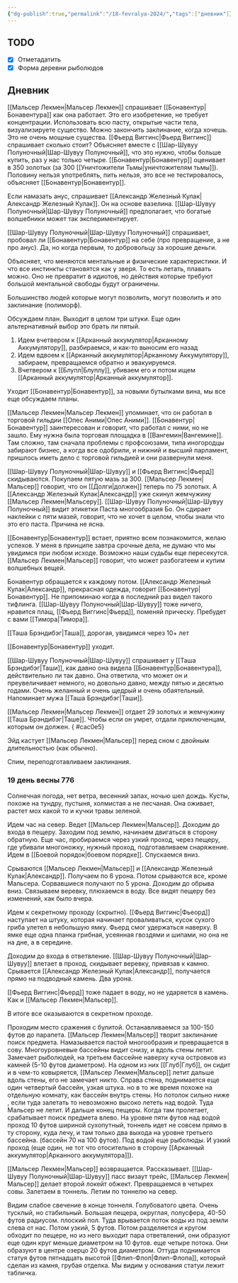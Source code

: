 ```yaml
---
{"dg-publish":true,"permalink":"/18-fevralya-2024/","tags":["дневник"]}
---
```



## TODO
- [x] Отметадатить
- [x] Форма деревни рыболюдов

## Дневник
[[Мальсер Лекмен\|Мальсер Лекмен]] спрашивает [[Бонавентур\|Бонавентура]] как она работает. Это его изобретение, не требует концентрации. Использовать всю пасту, открытые части тела, визуализируете существо. Можно закончить заклинание, когда хочешь. Это не очень мощные существа. [[Фьерд Виггинс\|Фьерд Виггинс]] спрашивает сколько стоит? Объясняет вместе с [[Шар-Шувуу Полуночный\|Шар-Шувуу Полуночный]], что это нужно, чтобы больше купить, раз у нас только четыре. [[Бонавентур\|Бонавентур]] оценивает в 350 золотых (за 300 [[Уничтожители Тьмы\|уничтожителям тьмы]]). Половину нельзя употреблять, пить нельзя, это все не тестировалось, объясняет [[Бонавентур\|Бонавентур]].

Если намазать анус, спрашивает [[Александр Железный Кулак\|Александр Железный Кулак]]. Он на основе вазелина. [[Шар-Шувуу Полуночный\|Шар-Шувуу Полуночный]] предполагает, что богатые волшебники может так экспериментирует. 

[[Шар-Шувуу Полуночный\|Шар-Шувуу Полуночный]] спрашивает, пробовал ли [[Бонавентур\|Бонавентур]] на себе (про превращение, а не про анус). Да, но когда первым, то добровольцу за хорошие деньги.

Объясняет, что меняются ментальные и физические характеристики. И что все инстинкты становятся как у зверя. То есть летать, плавать можно. Оно не превратит в идиотов, но действия которые требуют большой ментальной свободы будут ограничены. 

Большинство людей которые могут позволить, могут позволить и это заклинание (полиморф).

Обсуждаем план. Выходит в целом три штуки. Еще один альтернативный выбор это брать ли пятый.
1) Идем вчетвером к [[Арканный аккумулятор\|Арканному Аккумулятору]], разбираемся, и как-то выносим его назад
2) Идем вдвоем к [[Арканный аккумулятор\|Арканному Аккумулятору]], забираем, превращаемся обратно и эвакуируемся.
3) Вчетвером к [[Блупл\|Блуплу]], убиваем его и потом ищем [[Арканный аккумулятор\|Арканный аккумулятор]].

Уходит [[Бонавентур\|Бонавентур]], за новыми бутылками вина, мы все еще обсуждаем планы. 

[[Мальсер Лекмен\|Мальсер Лекмен]] упоминает, что он работал в торговой гильдии [[Опес Аними\|Опес Аними]]. [[Бонавентур\|Бонавентур]] заинтересован и говорит, что работал с ними, но не зашло. Ему нужна была торговая площадка в [[Вангемин\|Вангемине]]. Там сложно, там сначала проблемы с профсоюзами, типа иногородцы забирают бизнес, а когда все одобрили, и нижний и высший парламент, пришлось иметь дело с торговой гильдией и они развернули меня. 

[[Шар-Шувуу Полуночный\|Шар-Шувуу]] и [[Фьерд Виггинс\|Фьерд]] скидываются. Покупаем пятую мазь за 300. [[Мальсер Лекмен\|Мальсер]] говорит, что он [[Долги\|должен]] теперь по 75 золотых. А [[Александр Железный Кулак\|Александр]] уже скинул жемчужину [[Мальсер Лекмен\|Мальсеру]]. [[Шар-Шувуу Полуночный\|Шар-Шувуу Полуночный]] видит этикетки Паста многообразия Бо. Он сдирает наклейки с пяти мазей, говорит, что не хочет в целом, чтобы знали что это его паста. Причина не ясна.

[[Бонавентур\|Бонавентур]] встает, приятно всем познакомится, желаю успехов. У меня в принципе завтра срочные дела, не думаю что мы увидимся при любом исходе. Возможно наши судьбы еще пересекутся. [[Мальсер Лекмен\|Мальсер]] говорит, что может разбогатеем и купим волшебных вещей.

Бонавентур обращается к каждому потом. [[Александр Железный Кулак\|Александр]], прекрасная одежда, говорит [[Бонавентур\|Бонавентур]]. Не припоминаю когда в последний раз видел такого тифлинга. [[Шар-Шувуу Полуночный\|Шар-Шувуу]] тоже ничего, нравится плащ, [[Фьерд Виггинс\|Фьерд]], поменяй прическу. Пребудет с вами [[Тимора\|Тимора]]. 

[[Таша Брэндибэг\|Таша]], дорогая, увидимся через 10+ лет

[[Бонавентур\|Бонавентур]] уходит.

[[Шар-Шувуу Полуночный\|Шар-Шувуу]] спрашивает у [[Таша Брэндибэг\|Таши]], как давно она видела [[Бонавентур\|Бонавентура]], действительно ли так давно. Она ответила, что может он и преувеличивает немного, но довольно давно, между пятью и десятью годами. Очень желанный и очень щедрый и очень обаятельный. Напоминает мужа [[Таша Брэндибэг\|Таши]]. 

[[Мальсер Лекмен\|Мальсер Лекмен]] отдает 29 золотых и жемчужину [[Таша Брэндибэг\|Таше]]. Чтобы если он умрет, отдали приключенцам, которым он должен.
{ #cac0e5}


Эйд кастует [[Мальсер Лекмен\|Мальсер]] перед сном с двойным длительностью (как обычно).

Спим, переподготавливаем заклинания. 
### 19 день весны 776

Солнечная погода, нет ветра, весенний запах, ночью шел дождь. Кусты, похоже на тундру, пустыня, холмистая а не песчаная. Она оживает, растет мох какой то и кучки травы зеленой. 

Идем час на север. Ведет [[Мальсер Лекмен\|Мальсер]]. Доходим до входа в пещеру. Заходим под землю, начинаем двигаться в сторону обратную. Еще час, пробираемся через узкий проход, через пещеру, где убивали многоножку, нужный проход, подготавливаем снаряжение. Идем в [[Боевой порядок\|боевом порядке]]. Спускаемся вниз. 

Срываются [[Мальсер Лекмен\|Мальсер]] и [[Александр Железный Кулак\|Александр]]. Получаем по 6 урона. Потом срываются все, кроме Мальсера. Сорвавшиеся получают по 5 урона. Доходим до обрыва вниз. Связываем веревку, плюхаемся в воду. Все видят пещеру без изменений, как было вчера. 

Идем к секретному проходу (скрытно). [[Фьерд Виггинс\|Фьеорд]] наступает на штуку, которая начинает проваливаться, кусок сухого гриба улетел в небольшую ямку. Фьерд смог удержаться наверху. В ямке еще одна планка грибная, усеянная гвоздями и шипами, но она не на дне, а в середине. 

Доходим до входа в ответвление. [[Шар-Шувуу Полуночный\|Шар-Шувуу]] влетает в проход, скидывает веревку, привязав к камню. Срывается [[Александр Железный Кулак\|Александр]], получается прямо на подводный камень. Два урона. 

[[Фьерд Виггинс\|Фьерд]] тоже падает в воду, но не ударяется в камень. Как и [[Мальсер Лекмен\|Мальсер]].

В итоге все оказываются в секретном проходе.

Проходим место сражения с булитой. Останавливаемся за 100-150 футов до парапета. [[Мальсер Лекмен\|Мальсер]] творит заклинание поиск предмета. Намазывается пастой многообразия и превращается в сову. Многоуровневые бассейны видит снизу, и вдоль стены летит. Замечает рыболюдей, на третьем бассейне наверху куча островков из камней (5-10 футов диаметром). На одном из них [[Глуб\|Глуб]], он сидит и в чем-то ковыряется, [[Мальсер Лекмен\|Мальсер]] летит дальше вдоль стены, его не замечает никто. Справа стена, поднимается еще один четвертый бассейн, узкая штука. но в то же время похоже на отдельную комнату, как бассейн внутрь стены. Но потолок сильно ниже , если туда залетать то невозможно высоко лететь над водой. Туда Мальсер не летит. И дальше конец пещеры. Когда там пролетает, срабатывает поиск предмета влево. На уровне пяти футов над водой проход 10 футов шириной сухопутный, тоннель идет не совсем прямо в ту сторону, куда лечу, и там только два выхода на уровне третьего бассейна. (бассейн 70 на 100 футов). Под водой еще рыболюды. И узкий проход (еще один, не тот что отосительно в сторону [[Арканный аккумулятор\|Арканного аккумулятора]]). 

[[Мальсер Лекмен\|Мальсер]] возвращается. Рассказывает. [[Шар-Шувуу Полуночный\|Шар-Шувуу]] пасс визаут трейс, [[Мальсер Лекмен\|Мальсер]] делает второй локейт обжект. Превращаемся в четырех совы. Залетаем в тоннель. Летим по тоннелю на север. 

Видим слабое свечение в конце тоннеля. Голубоватого цвета. Очень тусклый, но стабильный. Большая пещера, округлая, полусфера, 40-50 футов радиусом. плоский пол. Туда врывается поток воды из под земли слева от нас. Потом узкий, 5 футов. Потом разделяется и кругом обходит по пещере, но из него выходит пара ответвлений, они образуют еще один круг меньше диаметром на 10 футов. еще четыре потока. Они образуют в центре озерцо 20 футов диаметром. Оттуда поднимается статуя футов пятнадцать высотой [[Флип-Флоп\|Флип-Флопа]], который сделан из камня, грубая отделка. Мы видим у основания статуи лежит табличка. 